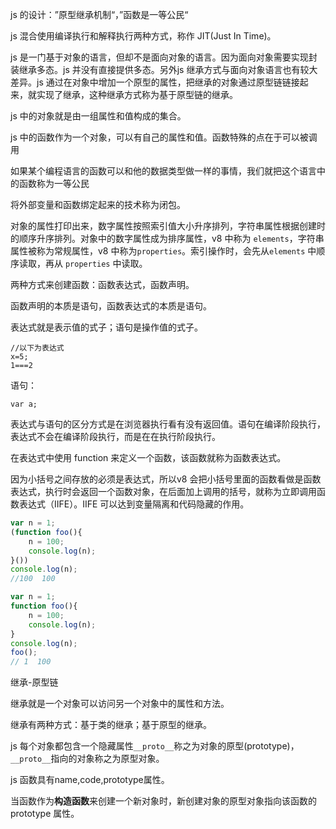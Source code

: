 js 的设计：”原型继承机制“，”函数是一等公民“

js 混合使用编译执行和解释执行两种方式，称作 JIT(Just In Time)。

js 是一门基于对象的语言，但却不是面向对象的语言。因为面向对象需要实现封装继承多态。js 并没有直接提供多态。另外js 继承方式与面向对象语言也有较大差异。js 通过在对象中增加一个原型的属性，把继承的对象通过原型链链接起来，就实现了继承，这种继承方式称为基于原型链的继承。

js 中的对象就是由一组属性和值构成的集合。

js 中的函数作为一个对象，可以有自己的属性和值。函数特殊的点在于可以被调用

如果某个编程语言的函数可以和他的数据类型做一样的事情，我们就把这个语言中的函数称为一等公民

将外部变量和函数绑定起来的技术称为闭包。



对象的属性打印出来，数字属性按照索引值大小升序排列，字符串属性根据创建时的顺序升序排列。对象中的数字属性成为排序属性，v8 中称为 `elements`，字符串属性被称为常规属性，v8 中称为`properties`。索引操作时，会先从`elements` 中顺序读取，再从 `properties` 中读取。



两种方式来创建函数：函数表达式，函数声明。

函数声明的本质是语句，函数表达式的本质是语句。

表达式就是表示值的式子；语句是操作值的式子。



```
//以下为表达式
x=5;
1===2
```

语句：

```
var a;
```

表达式与语句的区分方式是在浏览器执行看有没有返回值。语句在编译阶段执行，表达式不会在编译阶段执行，而是在在执行阶段执行。

在表达式中使用 function 来定义一个函数，该函数就称为函数表达式。

因为小括号之间存放的必须是表达式，所以v8 会把小括号里面的函数看做是函数表达式，执行时会返回一个函数对象，在后面加上调用的括号，就称为立即调用函数表达式（IIFE）。IIFE 可以达到变量隔离和代码隐藏的作用。

```javascript
var n = 1;
(function foo(){
    n = 100;
    console.log(n);
}())
console.log(n);
//100  100
```



```javascript
var n = 1;
function foo(){
    n = 100;
    console.log(n);
}
console.log(n);
foo();
// 1  100
```

继承-原型链

继承就是一个对象可以访问另一个对象中的属性和方法。

继承有两种方式：基于类的继承；基于原型的继承。

js 每个对象都包含一个隐藏属性`__proto__`称之为对象的原型(prototype)，`__proto__`指向的对象称之为原型对象。

js 函数具有name,code,prototype属性。

当函数作为**构造函数**来创建一个新对象时，新创建对象的原型对象指向该函数的 prototype 属性。
